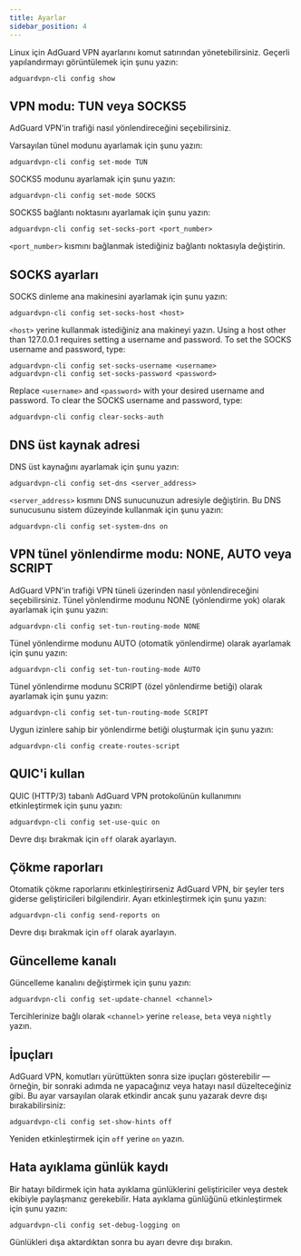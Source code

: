 ```yaml
---
title: Ayarlar
sidebar_position: 4
---
```


Linux için AdGuard VPN ayarlarını komut satırından yönetebilirsiniz. Geçerli yapılandırmayı görüntülemek için şunu yazın:

```
adguardvpn-cli config show
```

## VPN modu: TUN veya SOCKS5

AdGuard VPN'in trafiği nasıl yönlendireceğini seçebilirsiniz.

Varsayılan tünel modunu ayarlamak için şunu yazın:

```
adguardvpn-cli config set-mode TUN
```

SOCKS5 modunu ayarlamak için şunu yazın:

```
adguardvpn-cli config set-mode SOCKS
```

SOCKS5 bağlantı noktasını ayarlamak için şunu yazın:

```
adguardvpn-cli config set-socks-port <port_number>
```

`<port_number>` kısmını bağlanmak istediğiniz bağlantı noktasıyla değiştirin.

## SOCKS ayarları

SOCKS dinleme ana makinesini ayarlamak için şunu yazın:

```
adguardvpn-cli config set-socks-host <host>
```

`<host>` yerine kullanmak istediğiniz ana makineyi yazın. Using a host other than 127.0.0.1 requires setting a username and password. To set the SOCKS username and password, type:

```
adguardvpn-cli config set-socks-username <username>
adguardvpn-cli config set-socks-password <password>
```

Replace `<username>` and `<password>` with your desired username and password. To clear the SOCKS username and password, type:

```
adguardvpn-cli config clear-socks-auth
```

## DNS üst kaynak adresi

DNS üst kaynağını ayarlamak için şunu yazın:

```
adguardvpn-cli config set-dns <server_address>
```

`<server_address>` kısmını DNS sunucunuzun adresiyle değiştirin. Bu DNS sunucusunu sistem düzeyinde kullanmak için şunu yazın:

```
adguardvpn-cli config set-system-dns on
```

## VPN tünel yönlendirme modu: NONE, AUTO veya SCRIPT

AdGuard VPN'in trafiği VPN tüneli üzerinden nasıl yönlendireceğini seçebilirsiniz. Tünel yönlendirme modunu NONE (yönlendirme yok) olarak ayarlamak için şunu yazın:

```
adguardvpn-cli config set-tun-routing-mode NONE
```

Tünel yönlendirme modunu AUTO (otomatik yönlendirme) olarak ayarlamak için şunu yazın:

```
adguardvpn-cli config set-tun-routing-mode AUTO
```

Tünel yönlendirme modunu SCRIPT (özel yönlendirme betiği) olarak ayarlamak için şunu yazın:

```
adguardvpn-cli config set-tun-routing-mode SCRIPT
```

Uygun izinlere sahip bir yönlendirme betiği oluşturmak için şunu yazın:

```
adguardvpn-cli config create-routes-script
```

## QUIC'i kullan

QUIC (HTTP/3) tabanlı AdGuard VPN protokolünün kullanımını etkinleştirmek için şunu yazın:

```
adguardvpn-cli config set-use-quic on
```

Devre dışı bırakmak için `off` olarak ayarlayın.

## Çökme raporları

Otomatik çökme raporlarını etkinleştirirseniz AdGuard VPN, bir şeyler ters giderse geliştiricileri bilgilendirir. Ayarı etkinleştirmek için şunu yazın:

```
adguardvpn-cli config send-reports on
```

Devre dışı bırakmak için `off` olarak ayarlayın.

## Güncelleme kanalı

Güncelleme kanalını değiştirmek için şunu yazın:

```
adguardvpn-cli config set-update-channel <channel>
```

Tercihlerinize bağlı olarak `<channel>` yerine `release`, `beta` veya `nightly` yazın.

## İpuçları

AdGuard VPN, komutları yürüttükten sonra size ipuçları gösterebilir — örneğin, bir sonraki adımda ne yapacağınız veya hatayı nasıl düzelteceğiniz gibi. Bu ayar varsayılan olarak etkindir ancak şunu yazarak devre dışı bırakabilirsiniz:

```
adguardvpn-cli config set-show-hints off
```

Yeniden etkinleştirmek için `off` yerine `on` yazın.

## Hata ayıklama günlük kaydı

Bir hatayı bildirmek için hata ayıklama günlüklerini geliştiriciler veya destek ekibiyle paylaşmanız gerekebilir. Hata ayıklama günlüğünü etkinleştirmek için şunu yazın:

```
adguardvpn-cli config set-debug-logging on
```

Günlükleri dışa aktardıktan sonra bu ayarı devre dışı bırakın.
